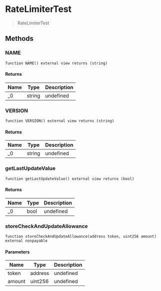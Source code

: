 # RateLimiterTest



> RateLimiterTest





## Methods

### NAME

```solidity
function NAME() external view returns (string)
```






#### Returns

| Name | Type | Description |
|---|---|---|
| _0 | string | undefined |

### VERSION

```solidity
function VERSION() external view returns (string)
```






#### Returns

| Name | Type | Description |
|---|---|---|
| _0 | string | undefined |

### getLastUpdateValue

```solidity
function getLastUpdateValue() external view returns (bool)
```






#### Returns

| Name | Type | Description |
|---|---|---|
| _0 | bool | undefined |

### storeCheckAndUpdateAllowance

```solidity
function storeCheckAndUpdateAllowance(address token, uint256 amount) external nonpayable
```





#### Parameters

| Name | Type | Description |
|---|---|---|
| token | address | undefined |
| amount | uint256 | undefined |




